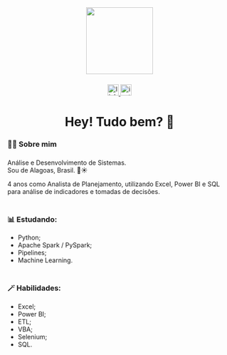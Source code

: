 <div align="center">
  <img height="150" src="https://i.pinimg.com/originals/e8/f4/53/e8f453469a3ec97ecd354df465d73913.gif"  />
</div>

###

<div align="center">
  <a href="https://www.linkedin.com/in/rayanmuryell/" target="_blank">
    <img src="https://img.shields.io/static/v1?message=LinkedIn&logo=linkedin&label=&color=0077B5&logoColor=white&labelColor=&style=for-the-badge" height="25" alt="linkedin logo"  />
  </a>
  <a href="https://www.instagram.com/rayanmuryell" target="_blank">
    <img src="https://img.shields.io/static/v1?message=Instagram&logo=instagram&label=&color=E4405F&logoColor=white&labelColor=&style=for-the-badge" height="25" alt="instagram logo"  />
  </a>
</div>

###

###

<h1 align="center">Hey! Tudo bem? 👋</h1>

###

<h3 align="left">👨‍💻 Sobre mim</h3>

###

<p align="left">Análise e Desenvolvimento de Sistemas.<br>Sou de Alagoas, Brasil. 🌴☀<br></p>
4 anos como Analista de Planejamento, utilizando Excel, Power BI e SQL para análise de indicadores e tomadas de decisões.


<h3 align="left"><br>📊 Estudando:</h3>

- Python;
- Apache Spark / PySpark;
- Pipelines;
- Machine Learning.

<h3 align="left"><br>🪄 Habilidades:</h3>

- Excel;
- Power BI;
- ETL;
- VBA;
- Selenium;
- SQL.


